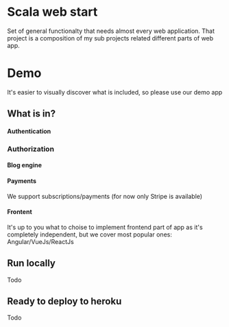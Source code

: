 # Scala web start
Set of general functionalty that needs almost every web application. That project is a composition of my sub projects related different parts of web app.

# Demo
It's easier to visually discover what is included, so please use our demo app

## What is in?

#### Authentication

### Authorization 

#### Blog engine

#### Payments
We support subscriptions/payments (for now only Stripe is available)

#### Frontent
It's up to you what to choise to implement frontend part of app as it's completely independent, but we cover most popular ones: Angular/VueJs/ReactJs

## Run locally
Todo

## Ready to deploy to heroku
Todo

